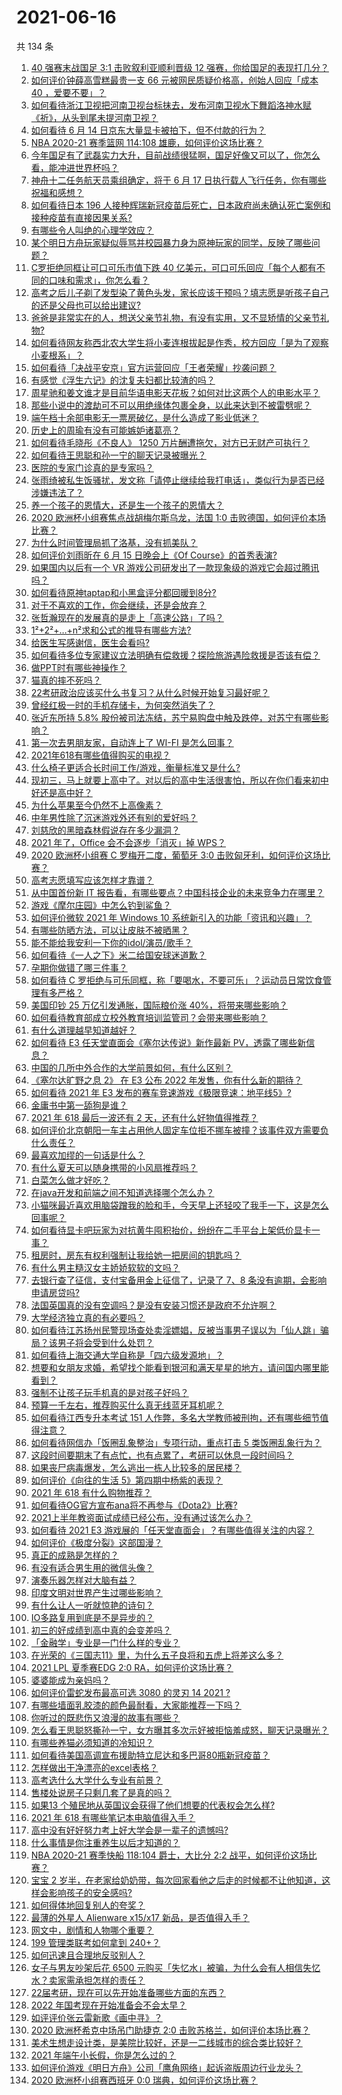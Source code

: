 # 2021-06-16

共 134 条

<!-- BEGIN -->
<!-- 最后更新时间 Wed Jun 16 2021 14:02:17 GMT+0800 (China Standard Time) -->

1. [40 强赛末战国足 3:1 击败叙利亚顺利晋级 12
   强赛，你给国足的表现打几分？](https://www.zhihu.com/question/465257701)
2. [如何评价钟薛高雪糕最贵一支 66 元被网民质疑价格高，创始人回应「成本 40
   ，爱要不要」？](https://www.zhihu.com/question/465157262)
3. [如何看待浙江卫视把河南卫视台标抹去，发布河南卫视水下舞蹈洛神水赋《祈》，从头到尾未提河南卫视？](https://www.zhihu.com/question/465063765)
4. [如何看待 6 月 14 日京东大量显卡被拍下，但不付款的行为？](https://www.zhihu.com/question/465139496)
5. [NBA 2020-21 赛季篮网 114:108
   雄鹿，如何评价这场比赛？](https://www.zhihu.com/question/465262539)
6. [今年国足有了武磊实力大升，目前战绩很猛啊，国足好像又可以了，你怎么看，能冲进世界杯吗？](https://www.zhihu.com/question/464598980)
7. [神舟十二任务航天员乘组确定，将于 6 月 17
   日执行载人飞行任务，你有哪些祝福和感想？](https://www.zhihu.com/question/465272001)
8. [如何看待日本 196
   人接种辉瑞新冠疫苗后死亡，日本政府尚未确认死亡案例和接种疫苗有直接因果关系?](https://www.zhihu.com/question/464426634)
9. [有哪些令人叫绝的心理学效应？](https://www.zhihu.com/question/20357247)
10. [某个明日方舟玩家疑似辱骂并校园暴力身为原神玩家的同学，反映了哪些问题？](https://www.zhihu.com/question/465088624)
11. [C罗拒绝同框让可口可乐市值下跌 40
    亿美元，可口可乐回应「每个人都有不同的口味和需求」，你怎么看？](https://www.zhihu.com/question/465292823)
12. [高考之后儿子剃了发型染了黄色头发，家长应该干预吗？填志愿是听孩子自己的还是父母也可以给出建议?](https://www.zhihu.com/question/464569384)
13. [爸爸是非常实在的人，想送父亲节礼物，有没有实用，又不显矫情的父亲节礼物?](https://www.zhihu.com/question/31356015)
14. [如何看待网友称西北农大学生将小麦连根拔起是作秀，校方回应「是为了观察小麦根系」？](https://www.zhihu.com/question/465265604)
15. [如何看待「决战平安京」官方运营回应「王者荣耀」抄袭问题？](https://www.zhihu.com/question/465195776)
16. [有感觉《浮生六记》的沈复夫妇都比较渣的吗？](https://www.zhihu.com/question/66223575)
17. [周星驰和姜文谁才是目前华语电影天花板？如何对比这两个人的电影水平？](https://www.zhihu.com/question/463799369)
18. [那些小说中的渡劫可不可以用绝缘体包裹全身，以此来达到不被雷劈呢？](https://www.zhihu.com/question/449057976)
19. [端午档十余部电影无一票房破亿，是什么造成了影业低迷？](https://www.zhihu.com/question/465092815)
20. [历史上的周瑜有没有可能嫉妒诸葛亮？](https://www.zhihu.com/question/464806480)
21. [如何看待毛晓彤《不良人》 1250
    万片酬遭拖欠，对方已无财产可执行？](https://www.zhihu.com/question/465208835)
22. [如何看待王思聪和孙一宁的聊天记录被曝光？](https://www.zhihu.com/question/465160470)
23. [医院的专家门诊真的是专家吗？](https://www.zhihu.com/question/462723913)
24. [张雨绮被私生饭骚扰，发文称「请停止继续给我打电话」，类似行为是否已经涉嫌违法了？](https://www.zhihu.com/question/465146351)
25. [养一个孩子的恩情大，还是生一个孩子的恩情大？](https://www.zhihu.com/question/344589485)
26. [2020 欧洲杯小组赛焦点战胡梅尔斯乌龙，法国 1:0
    击败德国，如何评价本场比赛？](https://www.zhihu.com/question/465165879)
27. [为什么时间管理局抓了洛基，没有抓美队？](https://www.zhihu.com/question/464162636)
28. [如何评价刘雨昕在 6 月 15 日晚会上《Of
    Course》的首秀表演?](https://www.zhihu.com/question/465115883)
29. [如果国内以后有一个 VR
    游戏公司研发出了一款现象级的游戏它会超过腾讯吗？](https://www.zhihu.com/question/465090565)
30. [如何看待原神taptap和小黑盒评分都回暖到8分?](https://www.zhihu.com/question/464460183)
31. [对于不喜欢的工作，你会继续，还是会放弃？](https://www.zhihu.com/question/463097088)
32. [张哲瀚现在的发展真的是走上「高速公路」了吗？](https://www.zhihu.com/question/464776992)
33. [1²+2²+…+n²求和公式的推导有哪些方法?](https://www.zhihu.com/question/411372206)
34. [给医生写感谢信，医生会看吗?](https://www.zhihu.com/question/461215612)
35. [如何看待多位专家建议立法明确有偿救援？探险旅游遇险救援是否该有偿？](https://www.zhihu.com/question/465150991)
36. [做PPT时有哪些神操作？](https://www.zhihu.com/question/65019555)
37. [猫真的摔不死吗？](https://www.zhihu.com/question/19978294)
38. [22考研政治应该买什么书复习？从什么时候开始复习最好呢？](https://www.zhihu.com/question/465118959)
39. [曾经红极一时的手机存储卡，为何突然消失了？](https://www.zhihu.com/question/379697777)
40. [张近东所持 5.8%
    股份被司法冻结，苏宁易购盘中触及跌停，对苏宁有哪些影响？](https://www.zhihu.com/question/465092994)
41. [第一次去男朋友家，自动连上了 WI-FI 是怎么回事？](https://www.zhihu.com/question/464961722)
42. [2021年618有哪些值得购买的电视？](https://www.zhihu.com/question/465211788)
43. [什么椅子更适合长时间工作/游戏，衡量标准又是什么?](https://www.zhihu.com/question/28628163)
44. [现初三，马上就要上高中了。对以后的高中生活很害怕，所以在你们看来初中好还是高中好？](https://www.zhihu.com/question/463272022)
45. [为什么苹果至今仍然不上高像素？](https://www.zhihu.com/question/464657256)
46. [中年男性除了沉迷游戏外还有别的爱好吗？](https://www.zhihu.com/question/459226864)
47. [刘慈欣的黑暗森林假说存在多少漏洞？](https://www.zhihu.com/question/451440009)
48. [2021 年了，Office 会不会逐步「消灭」掉 WPS？](https://www.zhihu.com/question/460028327)
49. [2020 欧洲杯小组赛 C 罗梅开二度，葡萄牙 3:0
    击败匈牙利，如何评价这场比赛？](https://www.zhihu.com/question/465241022)
50. [高考志愿填写应该怎样才靠谱？](https://www.zhihu.com/question/282379013)
51. [从中国首份新 IT
    报告看，有哪些要点？中国科技企业的未来竞争力在哪里？](https://www.zhihu.com/question/464231920)
52. [游戏《摩尔庄园》中怎么钓到鲨鱼？](https://www.zhihu.com/question/463116425)
53. [如何评价微软 2021 年 Windows 10
    系统新引入的功能「资讯和兴趣」？](https://www.zhihu.com/question/464657974)
54. [有哪些防晒方法，可以让皮肤不被晒黑？](https://www.zhihu.com/question/462578821)
55. [能不能给我安利一下你的idol/演员/歌手？](https://www.zhihu.com/question/451642452)
56. [如何看待《一人之下》米二给国安球迷道歉？](https://www.zhihu.com/question/465110855)
57. [孕期你做错了哪三件事？](https://www.zhihu.com/question/394789468)
58. [如何看待 C
    罗拒绝与可乐同框，称「要喝水，不要可乐」？运动员日常饮食管理有多严格？](https://www.zhihu.com/question/465112331)
59. [美国印钞 25 万亿引发通胀，国际粮价涨
    40%，将带来哪些影响？](https://www.zhihu.com/question/464253751)
60. [如何看待教育部成立校外教育培训监管司？会带来哪些影响？](https://www.zhihu.com/question/465193204)
61. [有什么道理越早知道越好？](https://www.zhihu.com/question/431287807)
62. [如何看待 E3 任天堂直面会《塞尔达传说》新作最新
    PV，透露了哪些新信息？](https://www.zhihu.com/question/465249547)
63. [中国的几所中外合作的大学前景如何，有什么区别？](https://www.zhihu.com/question/291415035)
64. [《塞尔达旷野之息 2》 在 E3 公布 2022
    年发售，你有什么新的期待？](https://www.zhihu.com/question/465247574)
65. [如何看待 2021 年 E3
    发布的赛车竞速游戏《极限竞速：地平线5》?](https://www.zhihu.com/question/464891552)
66. [金庸书中第一舔狗是谁？](https://www.zhihu.com/question/464912057)
67. [2021 年 618 最后一波还有 2
    天，还有什么好物值得推荐？](https://www.zhihu.com/question/465133544)
68. [如何评价北京朝阳一车主占用他人固定车位拒不挪车被撞？该事件双方需要负什么责任？](https://www.zhihu.com/question/465097829)
69. [最喜欢加缪的一句话是什么？](https://www.zhihu.com/question/318208674)
70. [有什么夏天可以随身携带的小风扇推荐吗？](https://www.zhihu.com/question/59997334)
71. [白菜怎么做才好吃？](https://www.zhihu.com/question/26593822)
72. [在java开发和前端之间不知道选择哪个怎么办？](https://www.zhihu.com/question/280273732)
73. [小猫咪最近喜欢用脑袋蹭我的脸和手，今天早上还轻咬了我手一下，这是怎么回事呢？](https://www.zhihu.com/question/464003051)
74. [如何看待显卡吧玩家为对抗黄牛囤积抬价，纷纷在二手平台上架低价显卡一事？](https://www.zhihu.com/question/464735756)
75. [租房时，房东有权利强制让我给她一把房间的钥匙吗？](https://www.zhihu.com/question/462612155)
76. [有什么男主糙汉女主娇娇软软的文吗？](https://www.zhihu.com/question/393112777)
77. [去银行查了征信，支付宝备用金上征信了，记录了 7、8
    条没有逾期，会影响申请房贷吗?](https://www.zhihu.com/question/401757959)
78. [法国英国真的没有空调吗？是没有安装习惯还是政府不允许啊？](https://www.zhihu.com/question/48716799)
79. [大学经济独立真的有必要吗？](https://www.zhihu.com/question/385171736)
80. [如何看待江苏扬州民警现场查处卖淫嫖娼，反被当事男子误以为「仙人跳」骗局？该男子将会受到什么处罚？](https://www.zhihu.com/question/464879487)
81. [如何看待上海交通大学自称是「四六级发源地」？](https://www.zhihu.com/question/464806294)
82. [想要和女朋友求婚，希望找个能看到银河和满天星星的地方，请问国内哪里能看到？](https://www.zhihu.com/question/453392696)
83. [强制不让孩子玩手机真的是对孩子好吗？](https://www.zhihu.com/question/325178193)
84. [预算一千左右，推荐购买什么真无线蓝牙耳机呢？](https://www.zhihu.com/question/461079082)
85. [如何看待江西专升本考试 151
    人作弊，多名大学教师被刑拘，还有哪些细节值得注意？](https://www.zhihu.com/question/465076235)
86. [如何看待网信办「饭圈乱象整治」专项行动，重点打击 5
    类饭圈乱象行为？](https://www.zhihu.com/question/465112780)
87. [这段时间要期末了有点忙，也有点累了，考研可以休息一段时间吗？](https://www.zhihu.com/question/464096874)
88. [如果丧尸病毒爆发，怎么逃出一栋人比较多的居民楼？](https://www.zhihu.com/question/38408371)
89. [如何评价《向往的生活 5》第四期中杨紫的表现？](https://www.zhihu.com/question/459467558)
90. [2021 年 618 有什么购物推荐？](https://www.zhihu.com/question/456666130)
91. [如何看待OG官方宣布ana将不再参与《Dota2》比赛?](https://www.zhihu.com/question/465058089)
92. [2021上半年教资面试成绩已经公布，没有通过该怎么办？](https://www.zhihu.com/question/465072042)
93. [如何看待 2021 E3
    游戏展的「任天堂直面会」？有哪些值得关注的内容？](https://www.zhihu.com/question/465215405)
94. [如何评价《极度分裂》这部国漫？](https://www.zhihu.com/question/28082072)
95. [真正的成熟是怎样的？](https://www.zhihu.com/question/23055853)
96. [有没有适合男生用的微信头像？](https://www.zhihu.com/question/454151961)
97. [演奏乐器怎样对大脑有益？](https://www.zhihu.com/question/266210634)
98. [印度文明对世界产生过哪些影响？](https://www.zhihu.com/question/462960421)
99. [有什么让人一听就惊艳的诗句？](https://www.zhihu.com/question/457061535)
100. [IO多路复用到底是不是异步的？](https://www.zhihu.com/question/59975081)
101. [初三的好成绩到高中真的会变差吗？](https://www.zhihu.com/question/464672740)
102. [「金融学」专业是一门什么样的专业？](https://www.zhihu.com/question/324787450)
103. [在光荣的《三国志11》里，为什么五子良将和五虎上将差这么多？](https://www.zhihu.com/question/329658518)
104. [2021 LPL 夏季赛EDG 2:0
     RA，如何评价这场比赛？](https://www.zhihu.com/question/464995096)
105. [婆婆能成为亲妈吗？](https://www.zhihu.com/question/317585068)
106. [如何评价雷蛇发布最高可选 3080 的灵刃 14 2021 ?](https://www.zhihu.com/question/465077231)
107. [有哪些墙面乳胶漆的颜色最耐看，大家能推荐一下吗？](https://www.zhihu.com/question/266901539)
108. [你听过的既悲伤又浪漫的故事有哪些？](https://www.zhihu.com/question/26437791)
109. [怎么看王思聪怒撕孙一宁，女方曝其多次示好被拒恼羞成怒，聊天记录曝光？](https://www.zhihu.com/question/465193554)
110. [有哪些养猫必须知道的冷知识？](https://www.zhihu.com/question/428891310)
111. [如何看待美国高调宣布援助特立尼达和多巴哥80瓶新冠疫苗？](https://www.zhihu.com/question/465072169)
112. [怎样做出干净漂亮的excel表格？](https://www.zhihu.com/question/21287244)
113. [高考选什么大学什么专业有前景？](https://www.zhihu.com/question/440235164)
114. [售楼处说房子只剩几套了是真的吗？](https://www.zhihu.com/question/460961867)
115. [如果13 个殖民地从英国议会获得了他们想要的代表权会怎么样?](https://www.zhihu.com/question/463566948)
116. [2021 年 618 有哪些笔记本电脑值得入手？](https://www.zhihu.com/question/457255317)
117. [高中没有好好努力考上好大学会是一辈子的遗憾吗?](https://www.zhihu.com/question/463210788)
118. [什么事情是你注重养生以后才知道的？](https://www.zhihu.com/question/451372641)
119. [NBA 2020-21 赛季快船 118:104 爵士，大比分 2:2
     战平，如何评价这场比赛？](https://www.zhihu.com/question/465077497)
120. [宝宝 2
     岁半，在老家给奶奶带，每次回家看他之后走的时候都不让他知道，这样会影响孩子的安全感吗?](https://www.zhihu.com/question/464606733)
121. [如何得体地回复别人的夸奖？](https://www.zhihu.com/question/23758741)
122. [最薄的外星人 Alienware x15/x17
     新品，是否值得入手？](https://www.zhihu.com/question/462727712)
123. [网文中，剧情和人物哪个重要？](https://www.zhihu.com/question/464564870)
124. [199 管理类联考如何拿到 240+？](https://www.zhihu.com/question/61541247)
125. [如何迅速且合理地反驳别人？](https://www.zhihu.com/question/21995841)
126. [女子与男友吵架后花 6500
     元购买「失忆水」被骗，为什么会有人相信失忆水？卖家需承担怎样的责任？](https://www.zhihu.com/question/465082372)
127. [22届考研，现在可以先开始准备哪些方面的东西？](https://www.zhihu.com/question/364876645)
128. [2022 年国考现在开始准备会不会太早？](https://www.zhihu.com/question/444676802)
129. [如评评价张云雷新歌《画中寻》？](https://www.zhihu.com/question/465107627)
130. [2020 欧洲杯希克中场吊门助捷克 2:0
     击败苏格兰，如何评价本场比赛？](https://www.zhihu.com/question/464977163)
131. [美术生想走设计类，是美院比较好，还是一二线城市的综合类比较好？](https://www.zhihu.com/question/462891421)
132. [2021 年端午小长假，你是怎么过的？](https://www.zhihu.com/question/464547029)
133. [如何评价游戏《明日方舟》公司「鹰角网络」起诉盗版周边行业龙头？](https://www.zhihu.com/question/427884535)
134. [2020 欧洲杯小组赛西班牙 0:0 瑞典，如何评价这场比赛？](https://www.zhihu.com/question/465057552)

<!-- END -->

